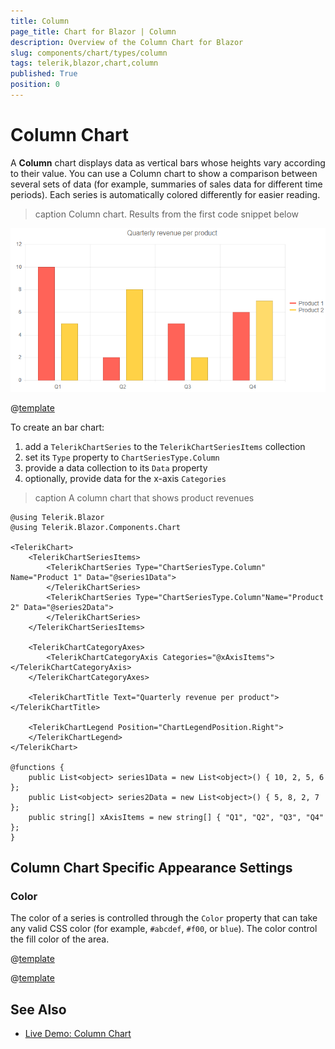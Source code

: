 ```yaml
---
title: Column
page_title: Chart for Blazor | Column
description: Overview of the Column Chart for Blazor
slug: components/chart/types/column
tags: telerik,blazor,chart,column
published: True
position: 0
---
```


# Column Chart

A **Column** chart displays data as vertical bars whose heights vary according to their value. You can use a Column chart to show a comparison between several sets of data (for example, summaries of sales data for different time periods). Each series is automatically colored differently for easier reading.

>caption Column chart.  Results from the first code snippet below

![](images/basic-column-chart.png)

@[template](/_contentTemplates/chart/link-to-basics.md#understand-basics-and-databinding-first)

To create an bar chart:

1. add a `TelerikChartSeries` to the `TelerikChartSeriesItems` collection
2. set its `Type` property to `ChartSeriesType.Column`
3. provide a data collection to its `Data` property
4. optionally, provide data for the x-axis `Categories`


>caption A column chart that shows product revenues

````CSHTML
@using Telerik.Blazor
@using Telerik.Blazor.Components.Chart

<TelerikChart>
	<TelerikChartSeriesItems>
		<TelerikChartSeries Type="ChartSeriesType.Column" Name="Product 1" Data="@series1Data">
		</TelerikChartSeries>
		<TelerikChartSeries Type="ChartSeriesType.Column"Name="Product 2" Data="@series2Data">
		</TelerikChartSeries>
	</TelerikChartSeriesItems>

	<TelerikChartCategoryAxes>
		<TelerikChartCategoryAxis Categories="@xAxisItems"></TelerikChartCategoryAxis>
	</TelerikChartCategoryAxes>

	<TelerikChartTitle Text="Quarterly revenue per product"></TelerikChartTitle>

	<TelerikChartLegend Position="ChartLegendPosition.Right">
	</TelerikChartLegend>
</TelerikChart>

@functions {
	public List<object> series1Data = new List<object>() { 10, 2, 5, 6 };
	public List<object> series2Data = new List<object>() { 5, 8, 2, 7 };
	public string[] xAxisItems = new string[] { "Q1", "Q2", "Q3", "Q4" };
}
````


## Column Chart Specific Appearance Settings

### Color

The color of a series is controlled through the `Color` property that can take any valid CSS color (for example, `#abcdef`, `#f00`, or `blue`). The color control the fill color of the area.

@[template](/_contentTemplates/chart/link-to-basics.md#color-field-bar-column)

@[template](/_contentTemplates/chart/link-to-basics.md#gap-and-spacing)

## See Also

  * [Live Demo: Column Chart](https://demos.telerik.com/blazor-ui/chart/column-chart)

